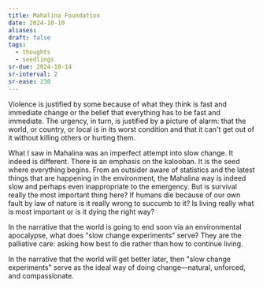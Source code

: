 ```yaml
---
title: Mahalina Foundation
date: 2024-10-10
aliases: 
draft: false
tags:
  - thoughts
  - seedlings
sr-due: 2024-10-14
sr-interval: 2
sr-ease: 230
---
```

Violence is justified by some because of what they think is fast and immediate change or the belief that everything has to be fast and immediate. The urgency, in turn, is justified by a picture of alarm: that the world, or country, or local is in its worst condition and that it can't get out of it without killing others or hurting them.

What I saw in Mahalina was an imperfect attempt into slow change. It indeed is different. There is an emphasis on the kalooban. It is the seed where everything begins. From an outsider aware of statistics and the latest things that are happening in the environment, the Mahalina way is indeed slow and perhaps even inappropriate to the emergency. But is survival really the most important thing here? If humans die because of our own fault by law of nature is it really wrong to succumb to it? Is living really what is most important or is it dying the right way?

In the narrative that the world is going to end soon via an environmental apocalypse, what does "slow change experiments" serve? They are the palliative care: asking how best to die rather than how to continue living.

In the narrative that the world will get better later, then "slow change experiments" serve as the ideal way of doing change—natural, unforced, and compassionate.